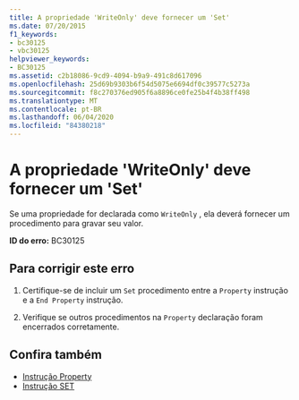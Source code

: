 ```yaml
---
title: A propriedade 'WriteOnly' deve fornecer um 'Set'
ms.date: 07/20/2015
f1_keywords:
- bc30125
- vbc30125
helpviewer_keywords:
- BC30125
ms.assetid: c2b18086-9cd9-4094-b9a9-491c8d617096
ms.openlocfilehash: 25d69b9303b6f54d5075e6694df0c39577c5273a
ms.sourcegitcommit: f8c270376ed905f6a8896ce0fe25b4f4b38ff498
ms.translationtype: MT
ms.contentlocale: pt-BR
ms.lasthandoff: 06/04/2020
ms.locfileid: "84380218"
---
```

# <a name="writeonly-property-must-provide-a-set"></a>A propriedade 'WriteOnly' deve fornecer um 'Set'
Se uma propriedade for declarada como `WriteOnly` , ela deverá fornecer um procedimento para gravar seu valor.  
  
 **ID do erro:** BC30125  
  
## <a name="to-correct-this-error"></a>Para corrigir este erro  
  
1. Certifique-se de incluir um `Set` procedimento entre a `Property` instrução e a `End Property` instrução.  
  
2. Verifique se outros procedimentos na `Property` declaração foram encerrados corretamente.  
  
## <a name="see-also"></a>Confira também

- [Instrução Property](../language-reference/statements/property-statement.md)
- [Instrução SET](../language-reference/statements/set-statement.md)
